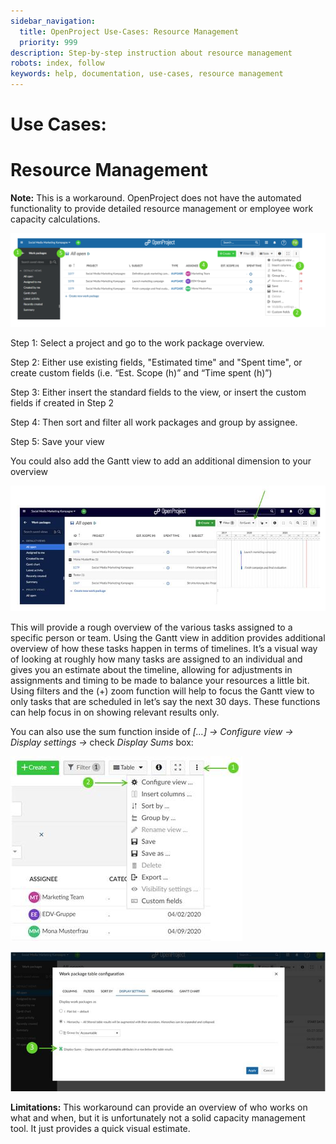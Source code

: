 ```yaml
---
sidebar_navigation:
  title: OpenProject Use-Cases: Resource Management
  priority: 999
description: Step-by-step instruction about resource management
robots: index, follow
keywords: help, documentation, use-cases, resource management
---
```

# Use Cases:

# Resource Management

**Note:** This is a workaround. OpenProject does not have the automated functionality to provide detailed resource management or employee work capacity calculations.

![resource management](resource-management.png)

Step 1: Select a project and go to the work package overview. 

Step 2: Either use existing fields, "Estimated time" and "Spent time", or create custom fields (i.e. “Est. Scope (h)” and “Time spent (h)”)

Step 3: Either insert the standard fields to the view, or insert the custom fields if created in Step 2

Step 4: Then sort and filter all work packages and group by assignee. 

Step 5: Save your view

You could also add the Gantt view to add an additional dimension to your overview

![Gantt](Gantt.jpg)

 

This will provide a rough overview of the various tasks assigned to a specific person or team. Using the Gantt view in addition provides additional overview of how these tasks happen in terms of timelines. It’s a visual way of looking at roughly how many tasks are assigned to an individual and gives you an estimate about the timeline, allowing for adjustments in assignments and timing to be made to balance your resources a little bit. Using filters and the (+) zoom function will help to focus the Gantt view to only tasks that are scheduled in let’s say the next 30 days. These functions can help focus in on showing relevant results only. 

You can also use the sum function inside of *[…] -> Configure view -> Display settings ->* check *Display Sums* box:

![Configure view](configure-view.jpg)

![Display sums](display-sums.jpg) 

**Limitations:** This workaround can provide an overview of who works on what and when, but it is unfortunately not a solid capacity management tool. It just provides a quick visual estimate.
